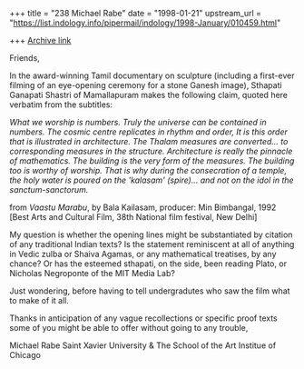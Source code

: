 +++
title = "238 Michael Rabe"
date = "1998-01-21"
upstream_url = "https://list.indology.info/pipermail/indology/1998-January/010459.html"

+++
[Archive link](https://list.indology.info/pipermail/indology/1998-January/010459.html)

Friends,

In the award-winning Tamil documentary on sculpture (including a first-ever
filming of an eye-opening ceremony for a stone Ganesh image), Sthapati
Ganapati Shastri of Mamallapuram makes the following claim, quoted here
verbatim from the subtitles:


_What we worship is numbers.
Truly the universe can be contained in numbers.
The cosmic centre replicates in rhythm and order,
It is this order that is illustrated in architecture.
The Thalam measures are converted...
to corresponding measures in the structure.
Architecture is really the pinnacle of mathematics.
The building is the very form of the measures.
The building too is worthy of worship.
That is why during the consecration of a temple,
the holy water is poured on the 'kalasam' (spire)...
and not on the idol in the sanctum-sanctorum._

from _Vaastu Marabu_, by Bala Kailasam, producer: Min Bimbangal, 1992
[Best Arts and Cultural Film, 38th National film festival, New Delhi]

My question is whether the opening lines might be substantiated by citation
of any traditional Indian texts?
Is the statement reminiscent at all of anything in Vedic zulba or Shaiva
Agamas, or any mathematical treatises, by any chance? Or has the esteemed
sthapati, on the side, been reading Plato, or Nicholas Negroponte of the
MIT Media Lab?

Just wondering, before having to tell undergradutes who saw the film what
to make of it all.

Thanks in anticipation of any vague recollections or specific proof texts
some of you might be able to offer without going to any trouble,

Michael Rabe
Saint Xavier University
&
The School of the Art Institue of Chicago



